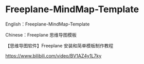 # Freeplane-MindMap-Template
English：Freeplane-MindMap-Template

Chinese：Freeplane 思维导图模板


【思维导图软件】Freeplane 安装和简单模板制作教程

https://www.bilibili.com/video/BV1AZ4y1L7ky
